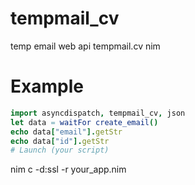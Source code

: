 # tempmail_cv
temp email web api tempmail.cv nim
# Example
```nim
import asyncdispatch, tempmail_cv, json
let data = waitFor create_email()
echo data["email"].getStr
echo data["id"].getStr
# Launch (your script)
```
nim c -d:ssl -r  your_app.nim
```
